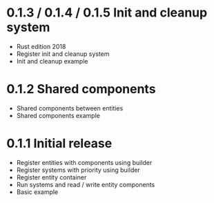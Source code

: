 # 0.1.3 / 0.1.4 / 0.1.5 Init and cleanup system

* Rust edition 2018
* Register init and cleanup system
* Init and cleanup example

# 0.1.2 Shared components

* Shared components between entities
* Shared components example

# 0.1.1 Initial release

* Register entities with components using builder
* Register systems with priority using builder
* Register entity container
* Run systems and read / write entity components
* Basic example